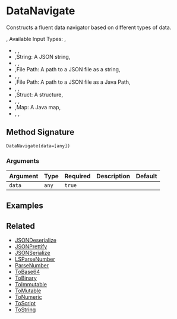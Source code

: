 # DataNavigate

Constructs a fluent data navigator based on different types of data.

, Available Input Types: ,

* , ,
* ,String: A JSON string,
* , ,
* ,File Path: A path to a JSON file as a string,
* , ,
* ,File Path: A path to a JSON file as a Java Path,
* , ,
* ,Struct: A structure,
* , ,
* ,Map: A Java map,
* , ,

## Method Signature

```
DataNavigate(data=[any])
```

### Arguments

| Argument | Type  | Required | Description | Default |
| -------- | ----- | -------- | ----------- | ------- |
| `data`   | `any` | `true`   |             |         |

## Examples

## Related

* [JSONDeserialize](jsondeserialize.md)
* [JSONPrettify](jsonprettify.md)
* [JSONSerialize](jsonserialize.md)
* [LSParseNumber](lsparsenumber.md)
* [ParseNumber](parsenumber.md)
* [ToBase64](tobase64.md)
* [ToBinary](tobinary.md)
* [ToImmutable](ToImmutable.md)
* [ToMutable](ToMutable.md)
* [ToNumeric](tonumeric.md)
* [ToScript](toscript.md)
* [ToString](tostring.md)
